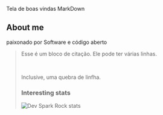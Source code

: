 Tela de boas vindas MarkDown 

## About me 


paixonado por Software e código aberto
<blockquote>
  <p>
    Esse é um bloco de citação.
    Ele pode ter várias linhas.
  </p><br>
  <p>Inclusive, uma quebra de linfha.</p
</blockquote>


### Interesting stats

![Dev Spark Rock stats](https://github-readme-stats.vercel.app/api?username=DevSparkRock&show_icons=true)
